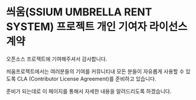 # 씌움(SSIUM UMBRELLA RENT SYSTEM) 프로젝트 개인 기여자 라이선스 계약

오픈소스 프로젝트에 기여해주셔서 감사합니다.

씌움프로젝트에서는 여러분들의 기여를 커뮤니티내 모든 분들이 자유롭게 사용할 수 있도록 CLA (Contributor License Agreement)를 준비하고 있습니다.

준비가 되는데로 이 페이지를 통해서 자세한 내용을 알려드리도록 하겠습니다.